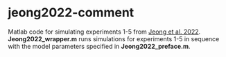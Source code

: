 # jeong2022-comment
 
Matlab code for simulating experiments 1-5 from [Jeong et al. 2022](https://www.science.org/doi/10.1126/science.abq6740).
**Jeong2022_wrapper.m** runs simulations for experiments 1-5 in sequence with the model parameters specified in **Jeong2022_preface.m**.
